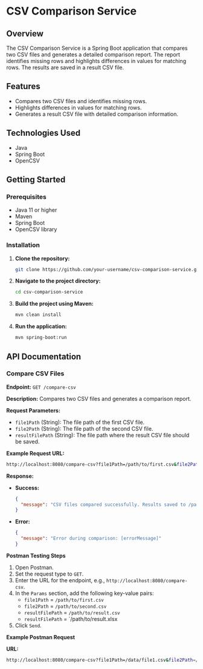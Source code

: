 

# CSV Comparison Service

## Overview

The CSV Comparison Service is a Spring Boot application that compares two CSV files and generates a detailed comparison report. The report identifies missing rows and highlights differences in values for matching rows. The results are saved in a result CSV file.

## Features

- Compares two CSV files and identifies missing rows.
- Highlights differences in values for matching rows.
- Generates a result CSV file with detailed comparison information.

## Technologies Used

- Java
- Spring Boot
- OpenCSV

## Getting Started

### Prerequisites

- Java 11 or higher
- Maven
- Spring Boot
- OpenCSV library

### Installation

1. **Clone the repository:**

    ```bash
    git clone https://github.com/your-username/csv-comparison-service.git
    ```

2. **Navigate to the project directory:**

    ```bash
    cd csv-comparison-service
    ```

3. **Build the project using Maven:**

    ```bash
    mvn clean install
    ```

4. **Run the application:**

    ```bash
    mvn spring-boot:run
    ```

## API Documentation

### Compare CSV Files

**Endpoint:** `GET /compare-csv`

**Description:** Compares two CSV files and generates a comparison report.

**Request Parameters:**

- `file1Path` (String): The file path of the first CSV file.
- `file2Path` (String): The file path of the second CSV file.
- `resultFilePath` (String): The file path where the result CSV file should be saved.

**Example Request URL:**

```bash
http://localhost:8080/compare-csv?file1Path=/path/to/first.csv&file2Path=/path/to/second.csv&resultFilePath=/path/to/result.csv&resultFilePath=/data/result1.xlsx
```
**Response:**

- **Success:**

    ```json
    {
      "message": "CSV files compared successfully. Results saved to /path/to/result.csv"
    }
    ```

- **Error:**

    ```json
    {
      "message": "Error during comparison: [errorMessage]"
    }
    ```

**Postman Testing Steps**

1. Open Postman.
2. Set the request type to `GET`.
3. Enter the URL for the endpoint, e.g., `http://localhost:8080/compare-csv`.
4. In the `Params` section, add the following key-value pairs:
   - `file1Path` = `/path/to/first.csv`
   - `file2Path` = `/path/to/second.csv`
   - `resultFilePath` = `/path/to/result.csv`
   - `resultFilePath` = `/path/to/result.xlsx
5. Click `Send`.

**Example Postman Request**

**URL:**

```bash
http://localhost:8080/compare-csv?file1Path=/data/file1.csv&file2Path=/data/file2.csv&resultFilePath=/data/result.csv&resultFilePath=/data/result1.xlsx
```




